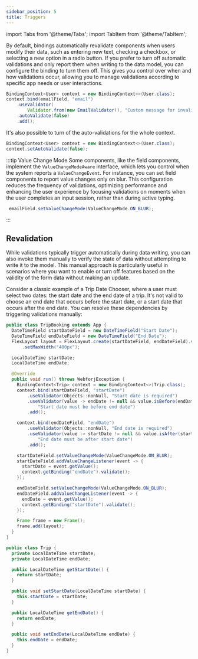 ```yaml
---
sidebar_position: 5
title: Triggers
---
```


<!-- vale off -->

import Tabs from '@theme/Tabs';
import TabItem from '@theme/TabItem';

<!-- vale on -->

By default, bindings automatically revalidate components when users modify their data, such as entering new text, checking a checkbox, or selecting a new option in a radio button. If you prefer to turn off automatic validations and only report them when writing to the data model, you can configure the binding to turn them off. This gives you control over when and how validations occur, allowing you to manage validations according to specific app needs or user interactions.

```java
BindingContext<User> context = new BindingContext<>(User.class);
context.bind(emailField, "email")
    .useValidator(
        Validator.from(new EmailValidator(), "Custom message for invalid email address"))
    .autoValidate(false)
    .add();
```

It's also possible to turn of the auto-validations for the whole context.

```java
BindingContext<User> context = new BindingContext<>(User.class);
context.setAutoValidate(false);
```

:::tip Value Change Mode
Some components, like the field components, implement the `ValueChangeModeAware` interface, which lets you control when the system reports a `ValueChangeEvent`. For instance, you can set field components to report value changes only on blur. This configuration reduces the frequency of validations, optimizing performance and enhancing the user experience by focusing validations on moments when the user completes an input session, rather than during active typing.

```java
 emailField.setValueChangeMode(ValueChangeMode.ON_BLUR);
```
:::

## Revalidation

While validations typically trigger automatically during data writing, you can also invoke them manually to verify the state of data without attempting to write it to the model. This manual approach is particularly useful in scenarios where you want to enable or turn off features based on the validity of the form data without making an update.

Consider a classic example of a Trip Date Chooser, where a user must select two dates: the start date and the end date of a trip. It's not valid to choose an end date that occurs before the start date, or a start date that occurs after the end date. You can resolve these dependencies by triggering validations manually:

<Tabs>
<TabItem value="TripBooking" label="TripBooking.java">

```java showLineNumbers
public class TripBooking extends App {
  DateTimeField startDateField = new DateTimeField("Start Date");
  DateTimeField endDateField = new DateTimeField("End Date");
  FlexLayout layout = FlexLayout.create(startDateField, endDateField).vertical().build().setStyle("margin", "20px auto")
      .setMaxWidth("400px");

  LocalDateTime startDate;
  LocalDateTime endDate;

  @Override
  public void run() throws WebforjException {
    BindingContext<Trip> context = new BindingContext<>(Trip.class);
    context.bind(startDateField, "startDate")
        .useValidator(Objects::nonNull, "Start date is required")
        .useValidator(value -> endDate != null && value.isBefore(endDate),
            "Start date must be before end date")
        .add();

    context.bind(endDateField, "endDate")
        .useValidator(Objects::nonNull, "End date is required")
        .useValidator(value -> startDate != null && value.isAfter(startDate),
            "End date must be after start date")
        .add();

    startDateField.setValueChangeMode(ValueChangeMode.ON_BLUR);
    startDateField.addValueChangeListener(event -> {
      startDate = event.getValue();
      context.getBinding("endDate").validate();
    });

    endDateField.setValueChangeMode(ValueChangeMode.ON_BLUR);
    endDateField.addValueChangeListener(event -> {
      endDate = event.getValue();
      context.getBinding("startDate").validate();
    });

    Frame frame = new Frame();
    frame.add(layout);
  }
}
```

</TabItem>
<TabItem value="Trip" label="Trip.java">

```java showLineNumbers
public class Trip {
  private LocalDateTime startDate;
  private LocalDateTime endDate;

  public LocalDateTime getStartDate() {
    return startDate;
  }

  public void setStartDate(LocalDateTime startDate) {
    this.startDate = startDate;
  }

  public LocalDateTime getEndDate() {
    return endDate;
  }

  public void setEndDate(LocalDateTime endDate) {
    this.endDate = endDate;
  }
}
```

</TabItem>
</Tabs>

<GiscusComments />
